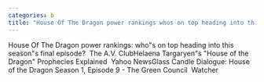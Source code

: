 ```yaml
---
categories: b
title: "House Of The Dragon power rankings whos on top heading into this seasons final episode  The AV Club"
---
```

House Of The Dragon power rankings: who"s on top heading into this season"s final episode?&nbsp;&nbsp;The A.V. ClubHelaena Targaryen"s "House of the Dragon" Prophecies Explained&nbsp;&nbsp;Yahoo NewsGlass Candle Dialogue: House of the Dragon Season 1, Episode 9 - The Green Council&nbsp;&nbsp;Watcher